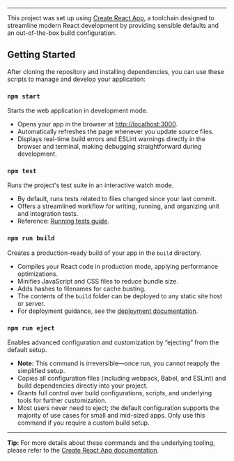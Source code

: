 ***

This project was set up using [Create React App](https://github.com/facebook/create-react-app), a toolchain designed to streamline modern React development by providing sensible defaults and an out-of-the-box build configuration.

## Getting Started

After cloning the repository and installing dependencies, you can use these scripts to manage and develop your application:

### `npm start`
Starts the web application in development mode.  
- Opens your app in the browser at [http://localhost:3000](http://localhost:3000).
- Automatically refreshes the page whenever you update source files.
- Displays real-time build errors and ESLint warnings directly in the browser and terminal, making debugging straightforward during development.

### `npm test`
Runs the project's test suite in an interactive watch mode.  
- By default, runs tests related to files changed since your last commit.
- Offers a streamlined workflow for writing, running, and organizing unit and integration tests.
- Reference: [Running tests guide](https://facebook.github.io/create-react-app/docs/running-tests).

### `npm run build`
Creates a production-ready build of your app in the `build` directory.  
- Compiles your React code in production mode, applying performance optimizations.
- Minifies JavaScript and CSS files to reduce bundle size.
- Adds hashes to filenames for cache busting.
- The contents of the `build` folder can be deployed to any static site host or server.
- For deployment guidance, see the [deployment documentation](https://facebook.github.io/create-react-app/docs/deployment).

### `npm run eject`
Enables advanced configuration and customization by “ejecting” from the default setup.  
- **Note:** This command is irreversible—once run, you cannot reapply the simplified setup.
- Copies all configuration files (including webpack, Babel, and ESLint) and build dependencies directly into your project.
- Grants full control over build configurations, scripts, and underlying tools for further customization.
- Most users never need to eject; the default configuration supports the majority of use cases for small and mid-sized apps. Only use this command if you require a custom build setup.

***

**Tip:** For more details about these commands and the underlying tooling, please refer to the [Create React App documentation](https://facebook.github.io/create-react-app/docs/getting-started).

